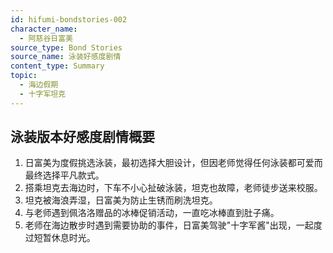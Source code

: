 ```yaml
---
id: hifumi-bondstories-002
character_name:
  - 阿慈谷日富美
source_type: Bond Stories
source_name: 泳装好感度剧情
content_type: Summary
topic:
  - 海边假期
  - 十字军坦克
---
```

## 泳装版本好感度剧情概要
1. 日富美为度假挑选泳装，最初选择大胆设计，但因老师觉得任何泳装都可爱而最终选择平凡款式。
2. 搭乘坦克去海边时，下车不小心扯破泳装，坦克也故障，老师徒步送来校服。
3. 坦克被海浪弄湿，日富美为防止生锈而刷洗坦克。
4. 与老师遇到佩洛洛赠品的冰棒促销活动，一直吃冰棒直到肚子痛。
5. 老师在海边散步时遇到需要协助的事件，日富美驾驶"十字军酱"出现，一起度过短暂休息时光。